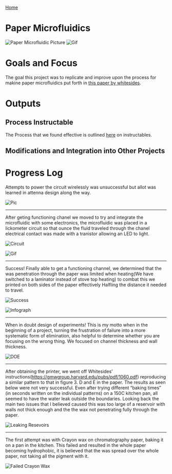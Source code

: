 [Home](index.md)

Paper Microfluidics
=====================
![Paper Microfluidic Picture](https://i.imgur.com/aXYnpVFm.jpg) ![Gif](https://i.imgur.com/FAcz3JJ.gif)

Goals and Focus
=================

The goal this project was to replicate and improve upon the process for makine paper microfluidics put forth in [this paper by whitesides](https://gmwgroup.harvard.edu/pubs/pdf/1060.pdf). 

Outputs
=============

## Process Instructable


The Process that we found effective is outlined [here](https://www.instructables.com/id/Wax-Paper-Microfluidics/) on instructables.


## Modifications and Integration into Other Projects



Progress Log
=================

Attempts to power the circuit wirelessly was unsuccessful but allot was learned in attenna design along the way.

![Pic](https://i.imgur.com/sBZFZsAm.jpg)

------------------------------------------------------------------------


After geting functioning chanel we moved to try and integrate the microfluidic with some electronics, the microfluidic was placed in a lickometer circuit so that ounce the fluid traveled through the chanel electrical contact was made with a tranistor allowing an LED to light.


![Circuit](https://i.imgur.com/fxEbNYmm.jpg)

![Gif](https://i.imgur.com/FAcz3JJ.gif)

---------------------------------------------------------------------------------------
Success! Finally able to get a functioning channel, we determined that the was penetration through the paper was limited when heating(We have switched to a laminator instead of stove top heating) to combat this we printed on both sides of the paper effectively Halfling the distance it needed to travel.


![Success](http://i.imgur.com/J7JiPram.jpg)

![Infograph](http://i.imgur.com/1nKXJLzm.jpg)

---------------------------------------------------------

When in doubt design of experiments! This is my motto when in the beginning of a project, turning the frustration of failure into a more systematic form of elimination, also helpful to determine whether you are focusing on the wrong thing. We focused on channel thickness and wall thickness.

![DOE](http://i.imgur.com/P4YcS4m.jpg)

---------------------------------------------------------

After obtaining the printer, we went off Whitesides’ instructions(https://gmwgroup.harvard.edu/pubs/pdf/1060.pdf) reproducing a similar pattern to that in figure 3. D and E in the paper. The results as seen below were not very successful. Even after trying different “baking times” (in seconds written on the individual patterns) on a 150C kitchen pan, all seemed to have the water leak outside the boundaries. Looking back the main two issues that I believed caused this was too large of a reservoir with walls not thick enough and the the wax not penetrating fully through the paper. 

![Leaking Resevoirs](http://i.imgur.com/cvV3F5F.jpg)

---------------------------------------------------------

The first attempt was with Crayon wax on chromatography paper, baking it on a pan in the kitchen. This failed and resulted in the whole paper becoming hydrophobic, it is believed that the was spread over the whole paper, not taking all the pigment with it.

![Failed Crayon Wax](http://i.imgur.com/OlOlUlk.jpg)
